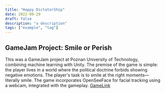 ```yaml
---
title: "Happy DictatorShip"
date: 2022-09-29
draft: false
description: "a description"
tags: ["example", "tag"]
---
```

## GameJam Project: Smile or Perish
This was a GameJam project at Poznan University of Technology, combining machine learning with Unity. The premise of the game is simple: the player lives in a world where the political doctrine forbids showing negative emotions. The player's task is to smile at the right moments—literally smile. The game incorporates OpenSeeFace for facial tracking using a webcam, integrated with the gameplay.
[GameLink](https://globalgamejam.org/games/2024/happy-dictatorship-4-0)